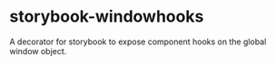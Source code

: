 # storybook-windowhooks
A decorator for storybook to expose component hooks on the global window object.
